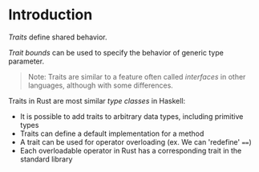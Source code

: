 # Introduction

_Traits_ define shared behavior.

_Trait bounds_ can be used to specify the behavior of generic type parameter.

> Note: Traits are similar to a feature often called _interfaces_ in other
> languages, although with some differences.

Traits in Rust are most similar _type classes_ in Haskell:

- It is possible to add traits to arbitrary data types, including primitive types
- Traits can define a default implementation for a method
- A trait can be used for operator overloading (ex. We can 'redefine' `==`)
- Each overloadable operator in Rust has a corresponding trait in the standard library

